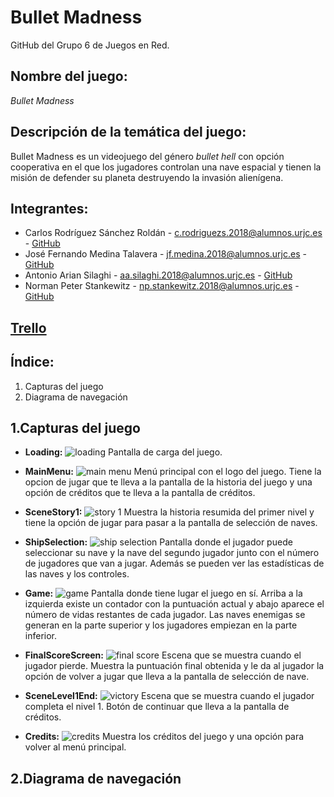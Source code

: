 # Bullet Madness
GitHub del Grupo 6 de Juegos en Red.

## **Nombre del juego:**
*Bullet Madness*

## **Descripción de la temática del juego:**
Bullet Madness es un videojuego del género *bullet hell* con opción cooperativa en el que los jugadores controlan una nave espacial y tienen la misión de defender su planeta destruyendo la invasión alienígena.

## **Integrantes:**
  * Carlos Rodríguez Sánchez Roldán - c.rodriguezs.2018@alumnos.urjc.es - [GitHub](https://github.com/litosart/)
  * José Fernando Medina Talavera - jf.medina.2018@alumnos.urjc.es - [GitHub](https://github.com/Kreithor)
  * Antonio Arian Silaghi - aa.silaghi.2018@alumnos.urjc.es - [GitHub](https://github.com/Anthonys-source)
  * Norman Peter Stankewitz - np.stankewitz.2018@alumnos.urjc.es - [GitHub](https://github.com/NormanSt98)

## **[Trello](https://trello.com/b/0NaHNGy9/bullet-madness)**

## **Índice:**
  1. Capturas del juego
  2. Diagrama de navegación
  
## **1.Capturas del juego**

* **Loading:**
![loading](/resources/caps/Cap_loading.PNG)
Pantalla de carga del juego.

* **MainMenu:**
![main menu](/resources/caps/Cap_mainMenu.PNG)
Menú principal con el logo del juego. Tiene la opcion de jugar que te lleva a la pantalla de la historia del juego y una opción de créditos que te lleva a la pantalla de créditos.

* **SceneStory1:**
![story 1](/resources/caps/Cap_story1.PNG)
Muestra la historia resumida del primer nivel y tiene la opción de jugar para pasar a la pantalla de selección de naves.

* **ShipSelection:**
![ship selection](/resources/caps/Cap_selectShip.PNG)
Pantalla donde el jugador puede seleccionar su nave y la nave del segundo jugador junto con el número de jugadores que van a jugar. Además se pueden ver las estadísticas de las naves y los controles.

* **Game:**
![game](/resources/caps/Cap_game.PNG)
Pantalla donde tiene lugar el juego en sí. Arriba a la izquierda existe un contador con la puntuación actual y abajo aparece el número de vidas restantes de cada jugador. Las naves enemigas se generan en la parte superior y los jugadores empiezan en la parte inferior.

* **FinalScoreScreen:**
![final score](/resources/caps/Cap_score.PNG)
Escena que se muestra cuando el jugador pierde. Muestra la puntuación final obtenida y le da al jugador la opción de volver a jugar que lleva a la pantalla de selección de nave.

* **SceneLevel1End:**
![victory](/resources/caps/Cap_victory1.PNG)
Escena que se muestra cuando el jugador completa el nivel 1. Botón de continuar que lleva a la pantalla de créditos.

* **Credits:**
![credits](/resources/caps/Cap_credits.PNG)
Muestra los créditos del juego y una opción para volver al menú principal.

## **2.Diagrama de navegación**





